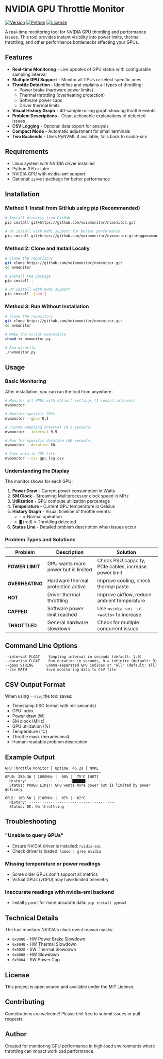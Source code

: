 # NVIDIA GPU Throttle Monitor

[![Version](https://img.shields.io/badge/version-1.0.0-blue.svg)](https://github.com/voipmonitor/nvmonitor)
[![Python](https://img.shields.io/badge/python-3.6+-blue.svg)](https://www.python.org/downloads/)
[![License](https://img.shields.io/badge/license-MIT-green.svg)](LICENSE)

A real-time monitoring tool for NVIDIA GPU throttling and performance issues. This tool provides instant visibility into power limits, thermal throttling, and other performance bottlenecks affecting your GPUs.

## Features

- **Real-time Monitoring** - Live updates of GPU status with configurable sampling interval
- **Multiple GPU Support** - Monitor all GPUs or select specific ones
- **Throttle Detection** - Identifies and explains all types of throttling:
  - Power brake (hardware power limits)
  - Thermal throttling (overheating protection)
  - Software power caps
  - Driver thermal limits
- **Visual History Graph** - 40-sample rolling graph showing throttle events
- **Problem Descriptions** - Clear, actionable explanations of detected issues
- **CSV Logging** - Optional data export for analysis
- **Compact Mode** - Automatic adjustment for small terminals
- **Two Backends** - Uses PyNVML if available, falls back to nvidia-smi

## Requirements

- Linux system with NVIDIA driver installed
- Python 3.6 or later
- NVIDIA GPU with nvidia-smi support
- Optional: `pynvml` package for better performance

## Installation

### Method 1: Install from GitHub using pip (Recommended)

```bash
# Install directly from GitHub
pip install git+https://github.com/voipmonitor/nvmonitor.git

# Or install with NVML support for better performance
pip install git+https://github.com/voipmonitor/nvmonitor.git#egg=nvmonitor[nvml]
```

### Method 2: Clone and Install Locally

```bash
# Clone the repository
git clone https://github.com/voipmonitor/nvmonitor.git
cd nvmonitor

# Install the package
pip install .

# Or install with NVML support
pip install .[nvml]
```

### Method 3: Run Without Installation

```bash
# Clone the repository
git clone https://github.com/voipmonitor/nvmonitor.git
cd nvmonitor

# Make the script executable
chmod +x nvmonitor.py

# Run directly
./nvmonitor.py
```

## Usage

### Basic Monitoring

After installation, you can run the tool from anywhere:

```bash
# Monitor all GPUs with default settings (1 second interval)
nvmonitor

# Monitor specific GPUs
nvmonitor --gpus 0,1

# Custom sampling interval (0.5 seconds)
nvmonitor --interval 0.5

# Run for specific duration (60 seconds)
nvmonitor --duration 60

# Save data to CSV file
nvmonitor --csv gpu_log.csv
```

### Understanding the Display

The monitor shows for each GPU:

1. **Power Draw** - Current power consumption in Watts
2. **SM Clock** - Streaming Multiprocessor clock speed in MHz
3. **Utilization** - GPU compute utilization percentage
4. **Temperature** - Current GPU temperature in Celsius
5. **History Graph** - Visual timeline of throttle events:
   - `·` = Normal operation
   - `█` (red) = Throttling detected
6. **Status Line** - Detailed problem description when issues occur

### Problem Types and Solutions

| Problem | Description | Solution |
|---------|-------------|----------|
| **POWER LIMIT** | GPU wants more power but is limited | Check PSU capacity, PCIe cables, increase power limit |
| **OVERHEATING** | Hardware thermal protection active | Improve cooling, check thermal paste |
| **HOT** | Driver thermal throttling | Improve airflow, reduce ambient temperature |
| **CAPPED** | Software power limit reached | Use `nvidia-smi -pl <watts>` to increase |
| **THROTTLED** | General hardware slowdown | Check for multiple concurrent issues |

## Command Line Options

```
--interval FLOAT    Sampling interval in seconds (default: 1.0)
--duration FLOAT    Run duration in seconds, 0 = infinite (default: 0)
--gpus STRING      Comma-separated GPU indices or "all" (default: all)
--csv PATH         Save monitoring data to CSV file
```

## CSV Output Format

When using `--csv`, the tool saves:
- Timestamp (ISO format with milliseconds)
- GPU index
- Power draw (W)
- SM clock (MHz)
- GPU utilization (%)
- Temperature (°C)
- Throttle mask (hexadecimal)
- Human-readable problem description

## Example Output

```
GPU Throttle Monitor │ Uptime: 45.2s │ NVML
────────────────────────────────────────────
GPU0: 250.3W │ 1890MHz │  98% │  75°C [HOT]
  History: ····················██████··········
  Status: POWER LIMIT: GPU wants more power but is limited by power delivery

GPU1: 180.5W │ 2100MHz │  87% │  62°C
  History: ········································
  Status: OK: No throttling
```

## Troubleshooting

### "Unable to query GPUs"
- Ensure NVIDIA driver is installed: `nvidia-smi`
- Check driver is loaded: `lsmod | grep nvidia`

### Missing temperature or power readings
- Some older GPUs don't support all metrics
- Virtual GPUs (vGPU) may have limited telemetry

### Inaccurate readings with nvidia-smi backend
- Install `pynvml` for more accurate data: `pip install pynvml`

## Technical Details

The tool monitors NVIDIA's clock event reason masks:
- `0x0080` - HW Power Brake Slowdown
- `0x0040` - HW Thermal Slowdown
- `0x0020` - SW Thermal Slowdown
- `0x0008` - HW Slowdown
- `0x0004` - SW Power Cap

## License

This project is open source and available under the MIT License.

## Contributing

Contributions are welcome! Please feel free to submit issues or pull requests.

## Author

Created for monitoring GPU performance in high-load environments where throttling can impact workload performance.